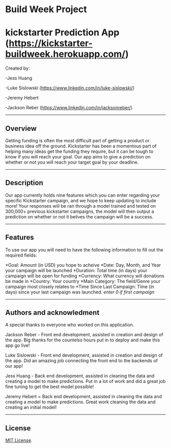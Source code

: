 # Build Week Project
# kickstarter Prediction App (https://kickstarter-buildweek.herokuapp.com/)

Created by: 

-Jess Huang 

-Luke Sislowski (https://www.linkedin.com/in/luke-sislowski/)

-Jeremy Hebert

-Jackson Reber (https://www.linkedin.com/in/jacksonreber/)

---

## Overview

Getting funding is often the most difficult part of getting a product or business idea off the ground. Kickstarter has been a momentous part of helping many ideas get the funding they require, but it can be tough to know if you will reach your goal. Our app aims to give a prediction on whether or not you will reach your target goal by your deadline. 

---

## Description

Our app currently holds nine features which you can enter regarding your specific Kickstarter campaign, and we hope to keep updating to include more! Your responses will be ran through a model trained and tested on 300,000+ previous kickstarter campaigns, the model will then output a prediction on whether or not it belives the campaign will be a success.

---

## Features

To use our app you will need to have the following information to fill out the required fields:

*Goal: Amount (in USD) you hope to acheive
*Date: Day, Month, and Year your campaign will be launched
*Duration: Total time (in days) your campaign will be open for funding
*Currency: What currency will donations be made in
*Country: Your country
*Main Category: The field/Genre your campaign most closely relates to
*Time Since Last Campaign: Time (in days) since your last campaign was launched. _enter 0 if first campaign_

---

## Authors and acknowledment

A special thanks to everyone who worked on this application.

Jackson Reber - Front end development, assisted in creation and design of the app. Big thanks for the countelss hours put in to deploy and make this app go live!

Luke Sislowski - Front end development, assisted in creation and design of the app. Did an amazing job connecting the front end to the backends of our app!

Jess Huang - Back end development, assisted in cleaning the data and creating a model to make predictions. Put in a lot of work and did a great job fine tuning to get the best model possible!

Jeremy Hebert = Back end development, assisted in cleaning the data and creating a model to make predictions. Great work cleaning the data and creating an initial model!

---

## License

[MIT License](LICENSE).
